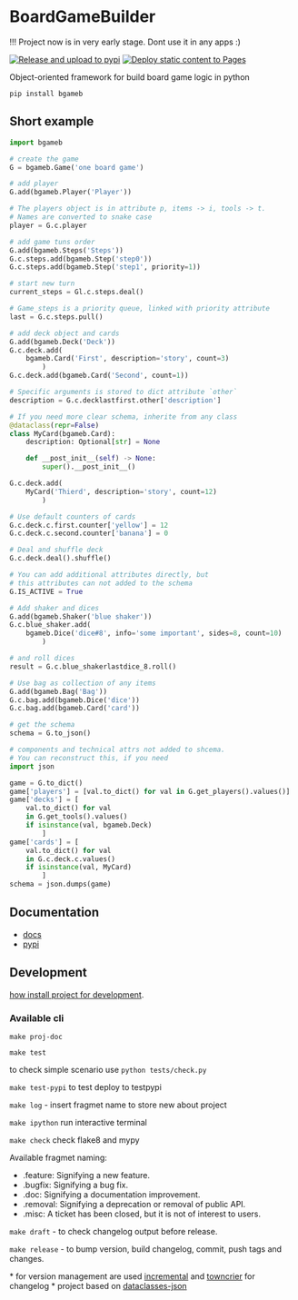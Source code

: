 # BoardGameBuilder

!!! Project now is in very early stage. Dont use it in any apps :)

[![Release and upload to pypi](https://github.com/KonstantinKlepikov/BoardGameBuilder/actions/workflows/release.yml/badge.svg)](https://github.com/KonstantinKlepikov/BoardGameBuilder/actions/workflows/release.yml)
[![Deploy static content to Pages](https://github.com/KonstantinKlepikov/BoardGameBuilder/actions/workflows/build-docs.yml/badge.svg)](https://github.com/KonstantinKlepikov/BoardGameBuilder/actions/workflows/build-docs.yml)

Object-oriented framework for build board game logic in python

`pip install bgameb`

## Short example

```python
import bgameb

# create the game
G = bgameb.Game('one board game')

# add player
G.add(bgameb.Player('Player'))

# The players object is in attribute p, items -> i, tools -> t.
# Names are converted to snake case
player = G.c.player

# add game tuns order
G.add(bgameb.Steps('Steps'))
G.c.steps.add(bgameb.Step('step0'))
G.c.steps.add(bgameb.Step('step1', priority=1))

# start new turn
current_steps = Gl.c.steps.deal()

# Game_steps is a priority queue, linked with priority attribute
last = G.c.steps.pull()

# add deck object and cards
G.add(bgameb.Deck('Deck'))
G.c.deck.add(
    bgameb.Card('First', description='story', count=3)
        )
G.c.deck.add(bgameb.Card('Second', count=1))

# Specific arguments is stored to dict attribute `other`
description = G.c.decklastfirst.other['description']

# If you need more clear schema, inherite from any class
@dataclass(repr=False)
class MyCard(bgameb.Card):
    description: Optional[str] = None

    def __post_init__(self) -> None:
        super().__post_init__()

G.c.deck.add(
    MyCard('Thierd', description='story', count=12)
        )

# Use default counters of cards
G.c.deck.c.first.counter['yellow'] = 12
G.c.deck.c.second.counter['banana'] = 0

# Deal and shuffle deck
G.c.deck.deal().shuffle()

# You can add additional attributes directly, but
# this attributes can not added to the schema
G.IS_ACTIVE = True

# Add shaker and dices
G.add(bgameb.Shaker('blue shaker'))
G.c.blue_shaker.add(
    bgameb.Dice('dice#8', info='some important', sides=8, count=10)
        )

# and roll dices
result = G.c.blue_shakerlastdice_8.roll()

# Use bag as collection of any items
G.add(bgameb.Bag('Bag'))
G.c.bag.add(bgameb.Dice('dice'))
G.c.bag.add(bgameb.Card('card'))

# get the schema
schema = G.to_json()

# components and technical attrs not added to shcema.
# You can reconstruct this, if you need
import json

game = G.to_dict()
game['players'] = [val.to_dict() for val in G.get_players().values()]
game['decks'] = [
    val.to_dict() for val
    in G.get_tools().values()
    if isinstance(val, bgameb.Deck)
        ]
game['cards'] = [
    val.to_dict() for val
    in G.c.deck.c.values()
    if isinstance(val, MyCard)
        ]
schema = json.dumps(game)
```

## Documentation

- [docs](https://konstantinklepikov.github.io/BoardGameBuilder/)
- [pypi](https://pypi.org/project/bgameb/)

## Development

[how install project for development](https://konstantinklepikov.github.io/BoardGameBuilder/usage.html).

### Available cli

`make proj-doc`

`make test`

to check simple scenario use `python tests/check.py`

`make test-pypi` to test deploy to testpypi

`make log` - insert fragmet name to store new about project

`make ipython` run interactive terminal

`make check` check flake8 and mypy

Available fragmet naming:

- .feature: Signifying a new feature.
- .bugfix: Signifying a bug fix.
- .doc: Signifying a documentation improvement.
- .removal: Signifying a deprecation or removal of public API.
- .misc: A ticket has been closed, but it is not of interest to users.

`make draft` - to check changelog output before release.

`make release` - to bump version, build changelog, commit, push tags and changes.

\* for version management are used [incremental](https://github.com/twisted/incremental) and [towncrier](https://pypi.org/project/towncrier/) for changelog
\* project based on [dataclasses-json](https://github.com/lidatong/dataclasses-json)
